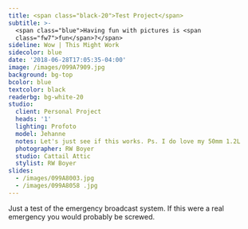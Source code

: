 ```yaml
---
title: <span class="black-20">Test Project</span>
subtitle: >-
  <span class="blue">Having fun with pictures is <span
  class="fw7">fun</span>?</span>
sideline: Wow | This Might Work
sidecolor: blue
date: '2018-06-28T17:05:35-04:00'
image: /images/099A7909.jpg
background: bg-top
bcolor: blue
textcolor: black
readerbg: bg-white-20
studio:
  client: Personal Project
  heads: '1'
  lighting: Profoto
  model: Jehanne
  notes: Let's just see if this works. Ps. I do love my 50mm 1.2L
  photographer: RW Boyer
  studio: Cattail Attic
  stylist: RW Boyer
slides:
  - /images/099A8003.jpg
  - /images/099A8058 .jpg
---
```

Just a test of the emergency broadcast system. If this were a real emergency you would probably be screwed.
